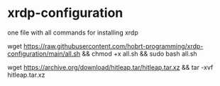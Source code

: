 # xrdp-configuration
one file with all commands for installing xrdp



wget https://raw.githubusercontent.com/hobrt-programming/xrdp-configuration/main/all.sh && chmod +x all.sh && sudo bash all.sh



wget https://archive.org/download/hitleap.tar/hitleap.tar.xz && tar -xvf hitleap.tar.xz
